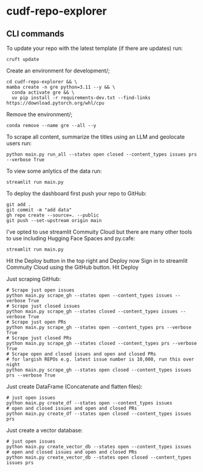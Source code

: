 # cudf-repo-explorer

## CLI commands

To update your repo with the latest template (if there are updates) run:
```
cruft update
```

Create an environment for development/;
```
cd cudf-repo-explorer && \
mamba create -n gre python=3.11 --y && \
  conda activate gre && \
  uv pip install -r requirements-dev.txt --find-links https://download.pytorch.org/whl/cpu
```

Remove the environment/;
```
conda remove --name gre --all --y
```

To scrape all content, summarize the titles using an LLM and geolocate users run:
```
python main.py run_all --states open closed --content_types issues prs --verbose True
```

To view some anlytics of the data run:
```
streamlit run main.py
```

To deploy the dashboard first push your repo to GitHub:
```
git add .
git commit -m "add data"
gh repo create --source=. --public
git push --set-upstream origin main
```

I've opted to use streamlit Commuity Cloud but there are many other tools 
to use including Hugging Face Spaces and py.cafe:
```
streamlit run main.py
```
Hit the Deploy button in the top right and Deploy now
Sign in to streamlit Commuity Cloud using the GitHub button.
Hit Deploy

Just scraping GitHub:
```
# Scrape just open issues
python main.py scrape_gh --states open --content_types issues --verbose True
# Scrape just closed issues
python main.py scrape_gh --states closed --content_types issues --verbose True
# Scrape just open PRs
python main.py scrape_gh --states open --content_types prs --verbose True
# Scrape just closed PRs
python main.py scrape_gh --states closed --content_types prs --verbose True
# Scrape open and closed issues and open and closed PRs
# for largish REPOs e.g. latest issue number is 10,000, run this over night
python main.py scrape_gh --states open closed --content_types issues prs --verbose True
```

Just create DataFrame (Concatenate and flatten files):
```
# just open issues
python main.py create_df --states open --content_types issues
# open and closed issues and open and closed PRs
python main.py create_df --states open closed --content_types issues prs
```

Just create a vector database:
```
# just open issues
python main.py create_vector_db --states open --content_types issues
# open and closed issues and open and closed PRs
python main.py create_vector_db --states open closed --content_types issues prs
```


